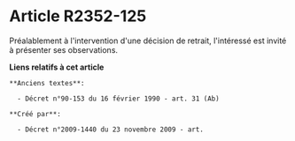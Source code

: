 # Article R2352-125

Préalablement à l'intervention d'une décision de retrait, l'intéressé est invité à présenter ses observations.

**Liens relatifs à cet article**

	**Anciens textes**:

	  - Décret n°90-153 du 16 février 1990 - art. 31 (Ab)

	**Créé par**:

	  - Décret n°2009-1440 du 23 novembre 2009 - art.
